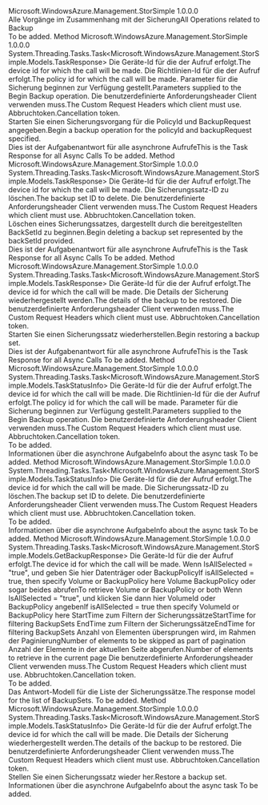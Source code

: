 <Type Name="IBackupOperations" FullName="Microsoft.WindowsAzure.Management.StorSimple.IBackupOperations">
  <TypeSignature Language="C#" Value="public interface IBackupOperations" />
  <TypeSignature Language="ILAsm" Value=".class public interface auto ansi abstract IBackupOperations" />
  <TypeSignature Language="DocId" Value="T:Microsoft.WindowsAzure.Management.StorSimple.IBackupOperations" />
  <TypeSignature Language="VB.NET" Value="Public Interface IBackupOperations" />
  <TypeSignature Language="F#" Value="type IBackupOperations = interface" />
  <AssemblyInfo>
    <AssemblyName>Microsoft.WindowsAzure.Management.StorSimple</AssemblyName>
    <AssemblyVersion>1.0.0.0</AssemblyVersion>
  </AssemblyInfo>
  <Interfaces />
  <Docs>
    <summary>
            <span data-ttu-id="d0cc6-101">Alle Vorgänge im Zusammenhang mit der Sicherung</span><span class="sxs-lookup"><span data-stu-id="d0cc6-101">All Operations related to Backup</span></span>
            </summary>
    <remarks>To be added.</remarks>
  </Docs>
  <Members>
    <Member MemberName="BeginCreatingBackupAsync">
      <MemberSignature Language="C#" Value="public System.Threading.Tasks.Task&lt;Microsoft.WindowsAzure.Management.StorSimple.Models.TaskResponse&gt; BeginCreatingBackupAsync (string deviceId, string policyId, Microsoft.WindowsAzure.Management.StorSimple.Models.BackupNowRequest backupRequest, Microsoft.WindowsAzure.Management.StorSimple.Models.CustomRequestHeaders customRequestHeaders, System.Threading.CancellationToken cancellationToken);" />
      <MemberSignature Language="ILAsm" Value=".method public hidebysig newslot virtual instance class System.Threading.Tasks.Task`1&lt;class Microsoft.WindowsAzure.Management.StorSimple.Models.TaskResponse&gt; BeginCreatingBackupAsync(string deviceId, string policyId, class Microsoft.WindowsAzure.Management.StorSimple.Models.BackupNowRequest backupRequest, class Microsoft.WindowsAzure.Management.StorSimple.Models.CustomRequestHeaders customRequestHeaders, valuetype System.Threading.CancellationToken cancellationToken) cil managed" />
      <MemberSignature Language="DocId" Value="M:Microsoft.WindowsAzure.Management.StorSimple.IBackupOperations.BeginCreatingBackupAsync(System.String,System.String,Microsoft.WindowsAzure.Management.StorSimple.Models.BackupNowRequest,Microsoft.WindowsAzure.Management.StorSimple.Models.CustomRequestHeaders,System.Threading.CancellationToken)" />
      <MemberSignature Language="F#" Value="abstract member BeginCreatingBackupAsync : string * string * Microsoft.WindowsAzure.Management.StorSimple.Models.BackupNowRequest * Microsoft.WindowsAzure.Management.StorSimple.Models.CustomRequestHeaders * System.Threading.CancellationToken -&gt; System.Threading.Tasks.Task&lt;Microsoft.WindowsAzure.Management.StorSimple.Models.TaskResponse&gt;" Usage="iBackupOperations.BeginCreatingBackupAsync (deviceId, policyId, backupRequest, customRequestHeaders, cancellationToken)" />
      <MemberType>Method</MemberType>
      <AssemblyInfo>
        <AssemblyName>Microsoft.WindowsAzure.Management.StorSimple</AssemblyName>
        <AssemblyVersion>1.0.0.0</AssemblyVersion>
      </AssemblyInfo>
      <ReturnValue>
        <ReturnType>System.Threading.Tasks.Task&lt;Microsoft.WindowsAzure.Management.StorSimple.Models.TaskResponse&gt;</ReturnType>
      </ReturnValue>
      <Parameters>
        <Parameter Name="deviceId" Type="System.String" />
        <Parameter Name="policyId" Type="System.String" />
        <Parameter Name="backupRequest" Type="Microsoft.WindowsAzure.Management.StorSimple.Models.BackupNowRequest" />
        <Parameter Name="customRequestHeaders" Type="Microsoft.WindowsAzure.Management.StorSimple.Models.CustomRequestHeaders" />
        <Parameter Name="cancellationToken" Type="System.Threading.CancellationToken" />
      </Parameters>
      <Docs>
        <param name="deviceId">
            <span data-ttu-id="d0cc6-102">Die Geräte-Id für die der Aufruf erfolgt.</span><span class="sxs-lookup"><span data-stu-id="d0cc6-102">The device id for which the call will be made.</span></span>
            </param>
        <param name="policyId">
            <span data-ttu-id="d0cc6-103">Die Richtlinien-Id für die der Aufruf erfolgt.</span><span class="sxs-lookup"><span data-stu-id="d0cc6-103">The policy id for which the call will be made.</span></span>
            </param>
        <param name="backupRequest">
            <span data-ttu-id="d0cc6-104">Parameter für die Sicherung beginnen zur Verfügung gestellt.</span><span class="sxs-lookup"><span data-stu-id="d0cc6-104">Parameters supplied to the Begin Backup operation.</span></span>
            </param>
        <param name="customRequestHeaders">
            <span data-ttu-id="d0cc6-105">Die benutzerdefinierte Anforderungsheader Client verwenden muss.</span><span class="sxs-lookup"><span data-stu-id="d0cc6-105">The Custom Request Headers which client must use.</span></span>
            </param>
        <param name="cancellationToken">
            <span data-ttu-id="d0cc6-106">Abbruchtoken.</span><span class="sxs-lookup"><span data-stu-id="d0cc6-106">Cancellation token.</span></span>
            </param>
        <summary>
            <span data-ttu-id="d0cc6-107">Starten Sie einen Sicherungsvorgang für die PolicyId und BackupRequest angegeben.</span><span class="sxs-lookup"><span data-stu-id="d0cc6-107">Begin a backup operation for the policyId and backupRequest specified.</span></span>
            </summary>
        <returns>
            <span data-ttu-id="d0cc6-108">Dies ist der Aufgabenantwort für alle asynchrone Aufrufe</span><span class="sxs-lookup"><span data-stu-id="d0cc6-108">This is the Task Response for all Async Calls</span></span>
            </returns>
        <remarks>To be added.</remarks>
      </Docs>
    </Member>
    <Member MemberName="BeginDeletingAsync">
      <MemberSignature Language="C#" Value="public System.Threading.Tasks.Task&lt;Microsoft.WindowsAzure.Management.StorSimple.Models.TaskResponse&gt; BeginDeletingAsync (string deviceId, string backupSetId, Microsoft.WindowsAzure.Management.StorSimple.Models.CustomRequestHeaders customRequestHeaders, System.Threading.CancellationToken cancellationToken);" />
      <MemberSignature Language="ILAsm" Value=".method public hidebysig newslot virtual instance class System.Threading.Tasks.Task`1&lt;class Microsoft.WindowsAzure.Management.StorSimple.Models.TaskResponse&gt; BeginDeletingAsync(string deviceId, string backupSetId, class Microsoft.WindowsAzure.Management.StorSimple.Models.CustomRequestHeaders customRequestHeaders, valuetype System.Threading.CancellationToken cancellationToken) cil managed" />
      <MemberSignature Language="DocId" Value="M:Microsoft.WindowsAzure.Management.StorSimple.IBackupOperations.BeginDeletingAsync(System.String,System.String,Microsoft.WindowsAzure.Management.StorSimple.Models.CustomRequestHeaders,System.Threading.CancellationToken)" />
      <MemberSignature Language="F#" Value="abstract member BeginDeletingAsync : string * string * Microsoft.WindowsAzure.Management.StorSimple.Models.CustomRequestHeaders * System.Threading.CancellationToken -&gt; System.Threading.Tasks.Task&lt;Microsoft.WindowsAzure.Management.StorSimple.Models.TaskResponse&gt;" Usage="iBackupOperations.BeginDeletingAsync (deviceId, backupSetId, customRequestHeaders, cancellationToken)" />
      <MemberType>Method</MemberType>
      <AssemblyInfo>
        <AssemblyName>Microsoft.WindowsAzure.Management.StorSimple</AssemblyName>
        <AssemblyVersion>1.0.0.0</AssemblyVersion>
      </AssemblyInfo>
      <ReturnValue>
        <ReturnType>System.Threading.Tasks.Task&lt;Microsoft.WindowsAzure.Management.StorSimple.Models.TaskResponse&gt;</ReturnType>
      </ReturnValue>
      <Parameters>
        <Parameter Name="deviceId" Type="System.String" />
        <Parameter Name="backupSetId" Type="System.String" />
        <Parameter Name="customRequestHeaders" Type="Microsoft.WindowsAzure.Management.StorSimple.Models.CustomRequestHeaders" />
        <Parameter Name="cancellationToken" Type="System.Threading.CancellationToken" />
      </Parameters>
      <Docs>
        <param name="deviceId">
            <span data-ttu-id="d0cc6-109">Die Geräte-Id für die der Aufruf erfolgt.</span><span class="sxs-lookup"><span data-stu-id="d0cc6-109">The device id for which the call will be made.</span></span>
            </param>
        <param name="backupSetId">
            <span data-ttu-id="d0cc6-110">Die Sicherungssatz-ID zu löschen.</span><span class="sxs-lookup"><span data-stu-id="d0cc6-110">The backup set ID to delete.</span></span>
            </param>
        <param name="customRequestHeaders">
            <span data-ttu-id="d0cc6-111">Die benutzerdefinierte Anforderungsheader Client verwenden muss.</span><span class="sxs-lookup"><span data-stu-id="d0cc6-111">The Custom Request Headers which client must use.</span></span>
            </param>
        <param name="cancellationToken">
            <span data-ttu-id="d0cc6-112">Abbruchtoken.</span><span class="sxs-lookup"><span data-stu-id="d0cc6-112">Cancellation token.</span></span>
            </param>
        <summary>
            <span data-ttu-id="d0cc6-113">Löschen eines Sicherungssatzes, dargestellt durch die bereitgestellten BackSetId zu beginnen.</span><span class="sxs-lookup"><span data-stu-id="d0cc6-113">Begin deleting a backup set represented by the backSetId provided.</span></span>
            </summary>
        <returns>
            <span data-ttu-id="d0cc6-114">Dies ist der Aufgabenantwort für alle asynchrone Aufrufe</span><span class="sxs-lookup"><span data-stu-id="d0cc6-114">This is the Task Response for all Async Calls</span></span>
            </returns>
        <remarks>To be added.</remarks>
      </Docs>
    </Member>
    <Member MemberName="BeginRestoringAsync">
      <MemberSignature Language="C#" Value="public System.Threading.Tasks.Task&lt;Microsoft.WindowsAzure.Management.StorSimple.Models.TaskResponse&gt; BeginRestoringAsync (string deviceId, Microsoft.WindowsAzure.Management.StorSimple.Models.RestoreBackupRequest backupDetailsForRestore, Microsoft.WindowsAzure.Management.StorSimple.Models.CustomRequestHeaders customRequestHeaders, System.Threading.CancellationToken cancellationToken);" />
      <MemberSignature Language="ILAsm" Value=".method public hidebysig newslot virtual instance class System.Threading.Tasks.Task`1&lt;class Microsoft.WindowsAzure.Management.StorSimple.Models.TaskResponse&gt; BeginRestoringAsync(string deviceId, class Microsoft.WindowsAzure.Management.StorSimple.Models.RestoreBackupRequest backupDetailsForRestore, class Microsoft.WindowsAzure.Management.StorSimple.Models.CustomRequestHeaders customRequestHeaders, valuetype System.Threading.CancellationToken cancellationToken) cil managed" />
      <MemberSignature Language="DocId" Value="M:Microsoft.WindowsAzure.Management.StorSimple.IBackupOperations.BeginRestoringAsync(System.String,Microsoft.WindowsAzure.Management.StorSimple.Models.RestoreBackupRequest,Microsoft.WindowsAzure.Management.StorSimple.Models.CustomRequestHeaders,System.Threading.CancellationToken)" />
      <MemberSignature Language="F#" Value="abstract member BeginRestoringAsync : string * Microsoft.WindowsAzure.Management.StorSimple.Models.RestoreBackupRequest * Microsoft.WindowsAzure.Management.StorSimple.Models.CustomRequestHeaders * System.Threading.CancellationToken -&gt; System.Threading.Tasks.Task&lt;Microsoft.WindowsAzure.Management.StorSimple.Models.TaskResponse&gt;" Usage="iBackupOperations.BeginRestoringAsync (deviceId, backupDetailsForRestore, customRequestHeaders, cancellationToken)" />
      <MemberType>Method</MemberType>
      <AssemblyInfo>
        <AssemblyName>Microsoft.WindowsAzure.Management.StorSimple</AssemblyName>
        <AssemblyVersion>1.0.0.0</AssemblyVersion>
      </AssemblyInfo>
      <ReturnValue>
        <ReturnType>System.Threading.Tasks.Task&lt;Microsoft.WindowsAzure.Management.StorSimple.Models.TaskResponse&gt;</ReturnType>
      </ReturnValue>
      <Parameters>
        <Parameter Name="deviceId" Type="System.String" />
        <Parameter Name="backupDetailsForRestore" Type="Microsoft.WindowsAzure.Management.StorSimple.Models.RestoreBackupRequest" />
        <Parameter Name="customRequestHeaders" Type="Microsoft.WindowsAzure.Management.StorSimple.Models.CustomRequestHeaders" />
        <Parameter Name="cancellationToken" Type="System.Threading.CancellationToken" />
      </Parameters>
      <Docs>
        <param name="deviceId">
            <span data-ttu-id="d0cc6-115">Die Geräte-Id für die der Aufruf erfolgt.</span><span class="sxs-lookup"><span data-stu-id="d0cc6-115">The device id for which the call will be made.</span></span>
            </param>
        <param name="backupDetailsForRestore">
            <span data-ttu-id="d0cc6-116">Die Details der Sicherung wiederhergestellt werden.</span><span class="sxs-lookup"><span data-stu-id="d0cc6-116">The details of the backup to be restored.</span></span>
            </param>
        <param name="customRequestHeaders">
            <span data-ttu-id="d0cc6-117">Die benutzerdefinierte Anforderungsheader Client verwenden muss.</span><span class="sxs-lookup"><span data-stu-id="d0cc6-117">The Custom Request Headers which client must use.</span></span>
            </param>
        <param name="cancellationToken">
            <span data-ttu-id="d0cc6-118">Abbruchtoken.</span><span class="sxs-lookup"><span data-stu-id="d0cc6-118">Cancellation token.</span></span>
            </param>
        <summary>
            <span data-ttu-id="d0cc6-119">Starten Sie einen Sicherungssatz wiederherstellen.</span><span class="sxs-lookup"><span data-stu-id="d0cc6-119">Begin restoring a backup set.</span></span>
            </summary>
        <returns>
            <span data-ttu-id="d0cc6-120">Dies ist der Aufgabenantwort für alle asynchrone Aufrufe</span><span class="sxs-lookup"><span data-stu-id="d0cc6-120">This is the Task Response for all Async Calls</span></span>
            </returns>
        <remarks>To be added.</remarks>
      </Docs>
    </Member>
    <Member MemberName="CreateAsync">
      <MemberSignature Language="C#" Value="public System.Threading.Tasks.Task&lt;Microsoft.WindowsAzure.Management.StorSimple.Models.TaskStatusInfo&gt; CreateAsync (string deviceId, string policyId, Microsoft.WindowsAzure.Management.StorSimple.Models.BackupNowRequest backupRequest, Microsoft.WindowsAzure.Management.StorSimple.Models.CustomRequestHeaders customRequestHeaders, System.Threading.CancellationToken cancellationToken);" />
      <MemberSignature Language="ILAsm" Value=".method public hidebysig newslot virtual instance class System.Threading.Tasks.Task`1&lt;class Microsoft.WindowsAzure.Management.StorSimple.Models.TaskStatusInfo&gt; CreateAsync(string deviceId, string policyId, class Microsoft.WindowsAzure.Management.StorSimple.Models.BackupNowRequest backupRequest, class Microsoft.WindowsAzure.Management.StorSimple.Models.CustomRequestHeaders customRequestHeaders, valuetype System.Threading.CancellationToken cancellationToken) cil managed" />
      <MemberSignature Language="DocId" Value="M:Microsoft.WindowsAzure.Management.StorSimple.IBackupOperations.CreateAsync(System.String,System.String,Microsoft.WindowsAzure.Management.StorSimple.Models.BackupNowRequest,Microsoft.WindowsAzure.Management.StorSimple.Models.CustomRequestHeaders,System.Threading.CancellationToken)" />
      <MemberSignature Language="F#" Value="abstract member CreateAsync : string * string * Microsoft.WindowsAzure.Management.StorSimple.Models.BackupNowRequest * Microsoft.WindowsAzure.Management.StorSimple.Models.CustomRequestHeaders * System.Threading.CancellationToken -&gt; System.Threading.Tasks.Task&lt;Microsoft.WindowsAzure.Management.StorSimple.Models.TaskStatusInfo&gt;" Usage="iBackupOperations.CreateAsync (deviceId, policyId, backupRequest, customRequestHeaders, cancellationToken)" />
      <MemberType>Method</MemberType>
      <AssemblyInfo>
        <AssemblyName>Microsoft.WindowsAzure.Management.StorSimple</AssemblyName>
        <AssemblyVersion>1.0.0.0</AssemblyVersion>
      </AssemblyInfo>
      <ReturnValue>
        <ReturnType>System.Threading.Tasks.Task&lt;Microsoft.WindowsAzure.Management.StorSimple.Models.TaskStatusInfo&gt;</ReturnType>
      </ReturnValue>
      <Parameters>
        <Parameter Name="deviceId" Type="System.String" />
        <Parameter Name="policyId" Type="System.String" />
        <Parameter Name="backupRequest" Type="Microsoft.WindowsAzure.Management.StorSimple.Models.BackupNowRequest" />
        <Parameter Name="customRequestHeaders" Type="Microsoft.WindowsAzure.Management.StorSimple.Models.CustomRequestHeaders" />
        <Parameter Name="cancellationToken" Type="System.Threading.CancellationToken" />
      </Parameters>
      <Docs>
        <param name="deviceId">
            <span data-ttu-id="d0cc6-121">Die Geräte-Id für die der Aufruf erfolgt.</span><span class="sxs-lookup"><span data-stu-id="d0cc6-121">The device id for which the call will be made.</span></span>
            </param>
        <param name="policyId">
            <span data-ttu-id="d0cc6-122">Die Richtlinien-Id für die der Aufruf erfolgt.</span><span class="sxs-lookup"><span data-stu-id="d0cc6-122">The policy id for which the call will be made.</span></span>
            </param>
        <param name="backupRequest">
            <span data-ttu-id="d0cc6-123">Parameter für die Sicherung beginnen zur Verfügung gestellt.</span><span class="sxs-lookup"><span data-stu-id="d0cc6-123">Parameters supplied to the Begin Backup operation.</span></span>
            </param>
        <param name="customRequestHeaders">
            <span data-ttu-id="d0cc6-124">Die benutzerdefinierte Anforderungsheader Client verwenden muss.</span><span class="sxs-lookup"><span data-stu-id="d0cc6-124">The Custom Request Headers which client must use.</span></span>
            </param>
        <param name="cancellationToken">
            <span data-ttu-id="d0cc6-125">Abbruchtoken.</span><span class="sxs-lookup"><span data-stu-id="d0cc6-125">Cancellation token.</span></span>
            </param>
        <summary>To be added.</summary>
        <returns>
            <span data-ttu-id="d0cc6-126">Informationen über die asynchrone Aufgabe</span><span class="sxs-lookup"><span data-stu-id="d0cc6-126">Info about the async task</span></span>
            </returns>
        <remarks>To be added.</remarks>
      </Docs>
    </Member>
    <Member MemberName="DeleteAsync">
      <MemberSignature Language="C#" Value="public System.Threading.Tasks.Task&lt;Microsoft.WindowsAzure.Management.StorSimple.Models.TaskStatusInfo&gt; DeleteAsync (string deviceId, string backupSetId, Microsoft.WindowsAzure.Management.StorSimple.Models.CustomRequestHeaders customRequestHeaders, System.Threading.CancellationToken cancellationToken);" />
      <MemberSignature Language="ILAsm" Value=".method public hidebysig newslot virtual instance class System.Threading.Tasks.Task`1&lt;class Microsoft.WindowsAzure.Management.StorSimple.Models.TaskStatusInfo&gt; DeleteAsync(string deviceId, string backupSetId, class Microsoft.WindowsAzure.Management.StorSimple.Models.CustomRequestHeaders customRequestHeaders, valuetype System.Threading.CancellationToken cancellationToken) cil managed" />
      <MemberSignature Language="DocId" Value="M:Microsoft.WindowsAzure.Management.StorSimple.IBackupOperations.DeleteAsync(System.String,System.String,Microsoft.WindowsAzure.Management.StorSimple.Models.CustomRequestHeaders,System.Threading.CancellationToken)" />
      <MemberSignature Language="F#" Value="abstract member DeleteAsync : string * string * Microsoft.WindowsAzure.Management.StorSimple.Models.CustomRequestHeaders * System.Threading.CancellationToken -&gt; System.Threading.Tasks.Task&lt;Microsoft.WindowsAzure.Management.StorSimple.Models.TaskStatusInfo&gt;" Usage="iBackupOperations.DeleteAsync (deviceId, backupSetId, customRequestHeaders, cancellationToken)" />
      <MemberType>Method</MemberType>
      <AssemblyInfo>
        <AssemblyName>Microsoft.WindowsAzure.Management.StorSimple</AssemblyName>
        <AssemblyVersion>1.0.0.0</AssemblyVersion>
      </AssemblyInfo>
      <ReturnValue>
        <ReturnType>System.Threading.Tasks.Task&lt;Microsoft.WindowsAzure.Management.StorSimple.Models.TaskStatusInfo&gt;</ReturnType>
      </ReturnValue>
      <Parameters>
        <Parameter Name="deviceId" Type="System.String" />
        <Parameter Name="backupSetId" Type="System.String" />
        <Parameter Name="customRequestHeaders" Type="Microsoft.WindowsAzure.Management.StorSimple.Models.CustomRequestHeaders" />
        <Parameter Name="cancellationToken" Type="System.Threading.CancellationToken" />
      </Parameters>
      <Docs>
        <param name="deviceId">
            <span data-ttu-id="d0cc6-127">Die Geräte-Id für die der Aufruf erfolgt.</span><span class="sxs-lookup"><span data-stu-id="d0cc6-127">The device id for which the call will be made.</span></span>
            </param>
        <param name="backupSetId">
            <span data-ttu-id="d0cc6-128">Die Sicherungssatz-ID zu löschen.</span><span class="sxs-lookup"><span data-stu-id="d0cc6-128">The backup set ID to delete.</span></span>
            </param>
        <param name="customRequestHeaders">
            <span data-ttu-id="d0cc6-129">Die benutzerdefinierte Anforderungsheader Client verwenden muss.</span><span class="sxs-lookup"><span data-stu-id="d0cc6-129">The Custom Request Headers which client must use.</span></span>
            </param>
        <param name="cancellationToken">
            <span data-ttu-id="d0cc6-130">Abbruchtoken.</span><span class="sxs-lookup"><span data-stu-id="d0cc6-130">Cancellation token.</span></span>
            </param>
        <summary>To be added.</summary>
        <returns>
            <span data-ttu-id="d0cc6-131">Informationen über die asynchrone Aufgabe</span><span class="sxs-lookup"><span data-stu-id="d0cc6-131">Info about the async task</span></span>
            </returns>
        <remarks>To be added.</remarks>
      </Docs>
    </Member>
    <Member MemberName="GetAsync">
      <MemberSignature Language="C#" Value="public System.Threading.Tasks.Task&lt;Microsoft.WindowsAzure.Management.StorSimple.Models.GetBackupResponse&gt; GetAsync (string deviceId, string filterType, string isAllSelected, string filterValue, string startTime, string endTime, string skip, string top, Microsoft.WindowsAzure.Management.StorSimple.Models.CustomRequestHeaders customRequestHeaders, System.Threading.CancellationToken cancellationToken);" />
      <MemberSignature Language="ILAsm" Value=".method public hidebysig newslot virtual instance class System.Threading.Tasks.Task`1&lt;class Microsoft.WindowsAzure.Management.StorSimple.Models.GetBackupResponse&gt; GetAsync(string deviceId, string filterType, string isAllSelected, string filterValue, string startTime, string endTime, string skip, string top, class Microsoft.WindowsAzure.Management.StorSimple.Models.CustomRequestHeaders customRequestHeaders, valuetype System.Threading.CancellationToken cancellationToken) cil managed" />
      <MemberSignature Language="DocId" Value="M:Microsoft.WindowsAzure.Management.StorSimple.IBackupOperations.GetAsync(System.String,System.String,System.String,System.String,System.String,System.String,System.String,System.String,Microsoft.WindowsAzure.Management.StorSimple.Models.CustomRequestHeaders,System.Threading.CancellationToken)" />
      <MemberSignature Language="F#" Value="abstract member GetAsync : string * string * string * string * string * string * string * string * Microsoft.WindowsAzure.Management.StorSimple.Models.CustomRequestHeaders * System.Threading.CancellationToken -&gt; System.Threading.Tasks.Task&lt;Microsoft.WindowsAzure.Management.StorSimple.Models.GetBackupResponse&gt;" Usage="iBackupOperations.GetAsync (deviceId, filterType, isAllSelected, filterValue, startTime, endTime, skip, top, customRequestHeaders, cancellationToken)" />
      <MemberType>Method</MemberType>
      <AssemblyInfo>
        <AssemblyName>Microsoft.WindowsAzure.Management.StorSimple</AssemblyName>
        <AssemblyVersion>1.0.0.0</AssemblyVersion>
      </AssemblyInfo>
      <ReturnValue>
        <ReturnType>System.Threading.Tasks.Task&lt;Microsoft.WindowsAzure.Management.StorSimple.Models.GetBackupResponse&gt;</ReturnType>
      </ReturnValue>
      <Parameters>
        <Parameter Name="deviceId" Type="System.String" />
        <Parameter Name="filterType" Type="System.String" />
        <Parameter Name="isAllSelected" Type="System.String" />
        <Parameter Name="filterValue" Type="System.String" />
        <Parameter Name="startTime" Type="System.String" />
        <Parameter Name="endTime" Type="System.String" />
        <Parameter Name="skip" Type="System.String" />
        <Parameter Name="top" Type="System.String" />
        <Parameter Name="customRequestHeaders" Type="Microsoft.WindowsAzure.Management.StorSimple.Models.CustomRequestHeaders" />
        <Parameter Name="cancellationToken" Type="System.Threading.CancellationToken" />
      </Parameters>
      <Docs>
        <param name="deviceId">
            <span data-ttu-id="d0cc6-132">Die Geräte-Id für die der Aufruf erfolgt.</span><span class="sxs-lookup"><span data-stu-id="d0cc6-132">The device id for which the call will be made.</span></span>
            </param>
        <param name="filterType">
            <span data-ttu-id="d0cc6-133">Wenn IsAllSelected = "true", und geben Sie hier Datenträger oder BackupPolicy</span><span class="sxs-lookup"><span data-stu-id="d0cc6-133">If isAllSelected = true, then specify Volume or BackupPolicy here</span></span>
            </param>
        <param name="isAllSelected">
            <span data-ttu-id="d0cc6-134">Volume BackupPolicy oder sogar beides abrufen</span><span class="sxs-lookup"><span data-stu-id="d0cc6-134">To retrieve Volume or BackupPolicy or both</span></span>
            </param>
        <param name="filterValue">
            <span data-ttu-id="d0cc6-135">Wenn IsAllSelected = "true", und klicken Sie dann hier VolumeId oder BackupPolicy angeben</span><span class="sxs-lookup"><span data-stu-id="d0cc6-135">If isAllSelected = true then specify VolumeId or BackupPolicy here</span></span>
            </param>
        <param name="startTime">
            <span data-ttu-id="d0cc6-136">StartTime zum Filtern der Sicherungssätze</span><span class="sxs-lookup"><span data-stu-id="d0cc6-136">StartTime for filtering BackupSets</span></span>
            </param>
        <param name="endTime">
            <span data-ttu-id="d0cc6-137">EndTime zum Filtern der Sicherungssätze</span><span class="sxs-lookup"><span data-stu-id="d0cc6-137">EndTime for filtering BackupSets</span></span>
            </param>
        <param name="skip">
            <span data-ttu-id="d0cc6-138">Anzahl von Elementen übersprungen wird, im Rahmen der Paginierung</span><span class="sxs-lookup"><span data-stu-id="d0cc6-138">Number of elements to be skipped as part of pagination</span></span>
            </param>
        <param name="top">
            <span data-ttu-id="d0cc6-139">Anzahl der Elemente in der aktuellen Seite abgerufen.</span><span class="sxs-lookup"><span data-stu-id="d0cc6-139">Number of elements to retrieve in the current page</span></span>
            </param>
        <param name="customRequestHeaders">
            <span data-ttu-id="d0cc6-140">Die benutzerdefinierte Anforderungsheader Client verwenden muss.</span><span class="sxs-lookup"><span data-stu-id="d0cc6-140">The Custom Request Headers which client must use.</span></span>
            </param>
        <param name="cancellationToken">
            <span data-ttu-id="d0cc6-141">Abbruchtoken.</span><span class="sxs-lookup"><span data-stu-id="d0cc6-141">Cancellation token.</span></span>
            </param>
        <summary>To be added.</summary>
        <returns>
            <span data-ttu-id="d0cc6-142">Das Antwort-Modell für die Liste der Sicherungssätze.</span><span class="sxs-lookup"><span data-stu-id="d0cc6-142">The response model for the list of BackupSets.</span></span>
            </returns>
        <remarks>To be added.</remarks>
      </Docs>
    </Member>
    <Member MemberName="RestoreAsync">
      <MemberSignature Language="C#" Value="public System.Threading.Tasks.Task&lt;Microsoft.WindowsAzure.Management.StorSimple.Models.TaskStatusInfo&gt; RestoreAsync (string deviceId, Microsoft.WindowsAzure.Management.StorSimple.Models.RestoreBackupRequest backupDetailsForRestore, Microsoft.WindowsAzure.Management.StorSimple.Models.CustomRequestHeaders customRequestHeaders, System.Threading.CancellationToken cancellationToken);" />
      <MemberSignature Language="ILAsm" Value=".method public hidebysig newslot virtual instance class System.Threading.Tasks.Task`1&lt;class Microsoft.WindowsAzure.Management.StorSimple.Models.TaskStatusInfo&gt; RestoreAsync(string deviceId, class Microsoft.WindowsAzure.Management.StorSimple.Models.RestoreBackupRequest backupDetailsForRestore, class Microsoft.WindowsAzure.Management.StorSimple.Models.CustomRequestHeaders customRequestHeaders, valuetype System.Threading.CancellationToken cancellationToken) cil managed" />
      <MemberSignature Language="DocId" Value="M:Microsoft.WindowsAzure.Management.StorSimple.IBackupOperations.RestoreAsync(System.String,Microsoft.WindowsAzure.Management.StorSimple.Models.RestoreBackupRequest,Microsoft.WindowsAzure.Management.StorSimple.Models.CustomRequestHeaders,System.Threading.CancellationToken)" />
      <MemberSignature Language="F#" Value="abstract member RestoreAsync : string * Microsoft.WindowsAzure.Management.StorSimple.Models.RestoreBackupRequest * Microsoft.WindowsAzure.Management.StorSimple.Models.CustomRequestHeaders * System.Threading.CancellationToken -&gt; System.Threading.Tasks.Task&lt;Microsoft.WindowsAzure.Management.StorSimple.Models.TaskStatusInfo&gt;" Usage="iBackupOperations.RestoreAsync (deviceId, backupDetailsForRestore, customRequestHeaders, cancellationToken)" />
      <MemberType>Method</MemberType>
      <AssemblyInfo>
        <AssemblyName>Microsoft.WindowsAzure.Management.StorSimple</AssemblyName>
        <AssemblyVersion>1.0.0.0</AssemblyVersion>
      </AssemblyInfo>
      <ReturnValue>
        <ReturnType>System.Threading.Tasks.Task&lt;Microsoft.WindowsAzure.Management.StorSimple.Models.TaskStatusInfo&gt;</ReturnType>
      </ReturnValue>
      <Parameters>
        <Parameter Name="deviceId" Type="System.String" />
        <Parameter Name="backupDetailsForRestore" Type="Microsoft.WindowsAzure.Management.StorSimple.Models.RestoreBackupRequest" />
        <Parameter Name="customRequestHeaders" Type="Microsoft.WindowsAzure.Management.StorSimple.Models.CustomRequestHeaders" />
        <Parameter Name="cancellationToken" Type="System.Threading.CancellationToken" />
      </Parameters>
      <Docs>
        <param name="deviceId">
            <span data-ttu-id="d0cc6-143">Die Geräte-Id für die der Aufruf erfolgt.</span><span class="sxs-lookup"><span data-stu-id="d0cc6-143">The device id for which the call will be made.</span></span>
            </param>
        <param name="backupDetailsForRestore">
            <span data-ttu-id="d0cc6-144">Die Details der Sicherung wiederhergestellt werden.</span><span class="sxs-lookup"><span data-stu-id="d0cc6-144">The details of the backup to be restored.</span></span>
            </param>
        <param name="customRequestHeaders">
            <span data-ttu-id="d0cc6-145">Die benutzerdefinierte Anforderungsheader Client verwenden muss.</span><span class="sxs-lookup"><span data-stu-id="d0cc6-145">The Custom Request Headers which client must use.</span></span>
            </param>
        <param name="cancellationToken">
            <span data-ttu-id="d0cc6-146">Abbruchtoken.</span><span class="sxs-lookup"><span data-stu-id="d0cc6-146">Cancellation token.</span></span>
            </param>
        <summary>
            <span data-ttu-id="d0cc6-147">Stellen Sie einen Sicherungssatz wieder her.</span><span class="sxs-lookup"><span data-stu-id="d0cc6-147">Restore a backup set.</span></span>
            </summary>
        <returns>
            <span data-ttu-id="d0cc6-148">Informationen über die asynchrone Aufgabe</span><span class="sxs-lookup"><span data-stu-id="d0cc6-148">Info about the async task</span></span>
            </returns>
        <remarks>To be added.</remarks>
      </Docs>
    </Member>
  </Members>
</Type>